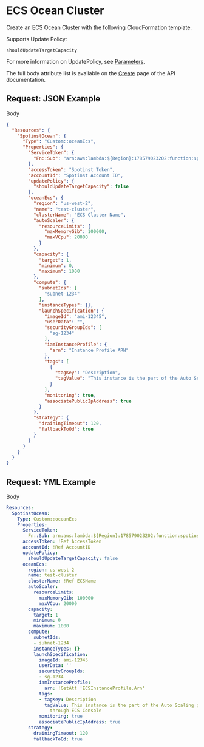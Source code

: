 # ECS Ocean Cluster

Create an ECS Ocean Cluster with the following CloudFormation template.

Supports Update Policy:

`shouldUpdateTargetCapacity`

For more information on UpdatePolicy, see [Parameters](tools-and-provisioning/cloudformation/template-structure/parameters).

The full body attribute list is available on the [Create](https://docs.spot.io/spotinst-api/ocean/ocean-cloud-api/ocean-for-aws/create/) page of the API documentation.

## Request: JSON Example

Body

```JSON
{
  "Resources": {
    "SpotinstOcean": {
      "Type": "Custom::oceanEcs",
      "Properties": {
        "ServiceToken": {
          "Fn::Sub": "arn:aws:lambda:${Region}:178579023202:function:spotinst-cloudformation"
        },
        "accessToken": "Spotinst Token",
        "accountId": "Spotinst Account ID",
        "updatePolicy": {
          "shouldUpdateTargetCapacity": false
        },
        "oceanEcs": {
          "region": "us-west-2",
          "name": "test-cluster",
          "clusterName": "ECS Cluster Name",
          "autoScaler": {
            "resourceLimits": {
              "maxMemoryGib": 100000,
              "maxVCpu": 20000
            }
          },
          "capacity": {
            "target": 1,
            "minimum": 0,
            "maximum": 1000
          },
          "compute": {
            "subnetIds": [
              "subnet-1234"
            ],
            "instanceTypes": {},
            "launchSpecification": {
              "imageId": "ami-12345",
              "userData": "",
              "securityGroupIds": [
                "sg-1234"
              ],
              "iamInstanceProfile": {
                "arn": "Instance Profile ARN"
              },
              "tags": [
                {
                  "tagKey": "Description",
                  "tagValue": "This instance is the part of the Auto Scaling group which was created through ECS Console"
                }
              ],
              "monitoring": true,
              "associatePublicIpAddress": true
            }
          },
          "strategy": {
            "drainingTimeout": 120,
            "fallbackToOd": true
          }
        }
      }
    }
  }
}
```

## Request: YML Example

Body

```yaml
Resources:
  SpotinstOcean:
    Type: Custom::oceanEcs
    Properties:
      ServiceToken:
        Fn::Sub: arn:aws:lambda:${Region}:178579023202:function:spotinst-cloudformation
      accessToken: !Ref AccessToken
      accountId: !Ref AccountID
      updatePolicy:
        shouldUpdateTargetCapacity: false
      oceanEcs:
        region: us-west-2
        name: test-cluster
        clusterName: !Ref ECSName
        autoScaler:
          resourceLimits:
            maxMemoryGib: 100000
            maxVCpu: 20000
        capacity:
          target: 1
          minimum: 0
          maximum: 1000
        compute:
          subnetIds:
          - subnet-1234
          instanceTypes: {}
          launchSpecification:
            imageId: ami-12345
            userData: ''
            securityGroupIds:
            - sg-1234
            iamInstanceProfile:
              arn: !GetAtt 'ECSInstanceProfile.Arn'
            tags:
            - tagKey: Description
              tagValue: This instance is the part of the Auto Scaling group which was created
                through ECS Console
            monitoring: true
            associatePublicIpAddress: true
        strategy:
          drainingTimeout: 120
          fallbackToOd: true
```
